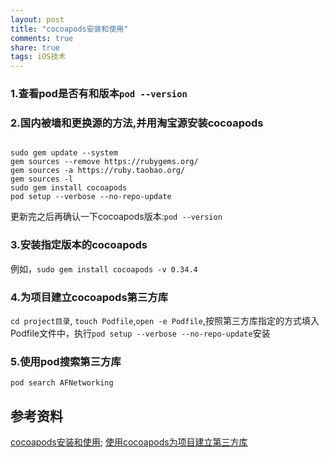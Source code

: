 ```yaml
---
layout: post
title: "cocoapods安装和使用"
comments: true
share: true
tags: iOS技术
---
```


### 1.查看pod是否有和版本```pod --version```
### 2.国内被墙和更换源的方法,并用淘宝源安装cocoapods
<pre><code>
sudo gem update --system
gem sources --remove https://rubygems.org/
gem sources -a https://ruby.taobao.org/
gem sources -l
sudo gem install cocoapods
pod setup --verbose --no-repo-update
</code></pre>
更新完之后再确认一下cocoapods版本:```pod --version```
### 3.安装指定版本的cocoapods
例如，```sudo gem install cocoapods -v 0.34.4```
### 4.为项目建立cocoapods第三方库
```cd project目录```,
```touch Podfile```,```open -e Podfile```,按照第三方库指定的方式填入Podfile文件中，执行```pod setup --verbose --no-repo-update```安装
### 5.使用pod搜索第三方库
```pod search AFNetworking```
## 参考资料
[cocoapods安装和使用](http://blog.csdn.net/eqera/article/details/39312125);
[使用cocoapods为项目建立第三方库](http://blog.csdn.net/jymn_chen/article/details/19202397)
